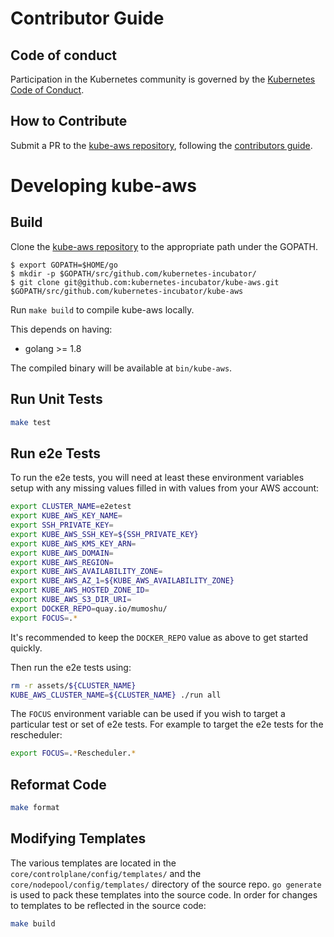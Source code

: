 # Contributor Guide

## Code of conduct

Participation in the Kubernetes community is governed by the [Kubernetes Code of Conduct](https://github.com/kubernetes-incubator/kube-aws/blob/master/code-of-conduct.md).

## How to Contribute

Submit a PR to the [kube-aws repository](https://github.com/kubernetes-incubator/kube-aws/), following the [contributors guide](https://github.com/kubernetes-incubator/kube-aws/blob/master/CONTRIBUTING.md).

# Developing kube-aws

## Build

Clone the [kube-aws repository](https://github.com/kubernetes-incubator/kube-aws) to the appropriate path under the GOPATH.

```
$ export GOPATH=$HOME/go
$ mkdir -p $GOPATH/src/github.com/kubernetes-incubator/
$ git clone git@github.com:kubernetes-incubator/kube-aws.git $GOPATH/src/github.com/kubernetes-incubator/kube-aws
```

Run `make build` to compile kube-aws locally.

This depends on having:

* golang &gt;= 1.8

The compiled binary will be available at `bin/kube-aws`.

## Run Unit Tests

```bash
make test
```

## Run e2e Tests

To run the e2e tests, you will need at least these environment variables setup with any missing values filled in with values from your AWS account:

```bash
export CLUSTER_NAME=e2etest
export KUBE_AWS_KEY_NAME=
export SSH_PRIVATE_KEY=
export KUBE_AWS_SSH_KEY=${SSH_PRIVATE_KEY}
export KUBE_AWS_KMS_KEY_ARN=
export KUBE_AWS_DOMAIN=
export KUBE_AWS_REGION=
export KUBE_AWS_AVAILABILITY_ZONE=
export KUBE_AWS_AZ_1=${KUBE_AWS_AVAILABILITY_ZONE}
export KUBE_AWS_HOSTED_ZONE_ID=
export KUBE_AWS_S3_DIR_URI=
export DOCKER_REPO=quay.io/mumoshu/
export FOCUS=.*
```

It's recommended to keep the `DOCKER_REPO` value as above to get started quickly.

Then run the e2e tests using:

```bash
rm -r assets/${CLUSTER_NAME}
KUBE_AWS_CLUSTER_NAME=${CLUSTER_NAME} ./run all
```

The `FOCUS` environment variable can be used if you wish to target a particular test or set of e2e tests. For example to target the e2e tests for the rescheduler:

```bash
export FOCUS=.*Rescheduler.*
```


## Reformat Code

```bash
make format
```

## Modifying Templates

The various templates are located in the `core/controlplane/config/templates/` and the `core/nodepool/config/templates/` directory of the source repo. `go generate` is used to pack these templates into the source code. In order for changes to templates to be reflected in the source code:

```bash
make build
```



